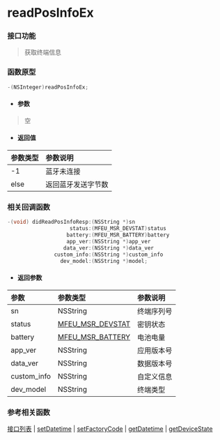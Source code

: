 # readPosInfoEx

### 接口功能

> 获取终端信息

### 函数原型

```objective-c
-(NSInteger)readPosInfoEx;
```

- #### 参数
> 空

- #### 返回值
| 参数类型 | 参数说明 |
| :--------| :------ |
| -1 | 蓝牙未连接 |
| else | 返回蓝牙发送字节数 |


### 相关回调函数

```objective-c
-(void) didReadPosInfoResp:(NSString *)sn
                    status:(MFEU_MSR_DEVSTAT)status
                   battery:(MFEU_MSR_BATTERY)battery
                   app_ver:(NSString *)app_ver
                  data_ver:(NSString *)data_ver
               custom_info:(NSString *)custom_info
                 dev_model:(NSString *)model;
```

- #### 返回参数
| 参数 | 参数类型 | 参数说明 |
| :-------- | :--------| :------ |
| sn | NSString | 终端序列号 |
| status | [MFEU_MSR_DEVSTAT](enum.md#MFEU_MSR_DEVSTAT) | 密钥状态 |
| battery | [MFEU_MSR_BATTERY](enum.md#MFEU_MSR_BATTERY) | 电池电量 |
| app_ver | NSString | 应用版本号 |
| data_ver | NSString | 数据版本号 |
| custom_info | NSString | 自定义信息 |
| dev_model | NSString | 终端类型 |

### 参考相关函数
[接口列表](../README.md) | [setDatetime](setDatetime.md) | [setFactoryCode](setFactoryCode.md) | [getDatetime](getDatetime.md) | [getDeviceState](getDeviceState.md)


